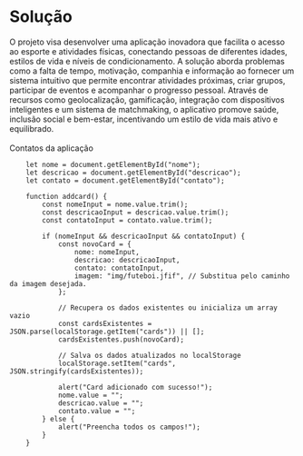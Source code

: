 <h1>Solução</h1>
 O projeto visa desenvolver uma aplicação inovadora que facilita o acesso ao esporte e atividades físicas, conectando pessoas de diferentes idades, estilos de vida e níveis de condicionamento. A solução aborda problemas como a falta de tempo, motivação, companhia e informação ao fornecer um sistema intuitivo que permite encontrar atividades próximas, criar grupos, participar de eventos e acompanhar o progresso pessoal. Através de recursos como geolocalização, gamificação, integração com dispositivos inteligentes e um sistema de matchmaking, o aplicativo promove saúde, inclusão social e bem-estar, incentivando um estilo de vida mais ativo e equilibrado.<br>
 <br>
 Contatos da aplicação

```
    let nome = document.getElementById("nome");
    let descricao = document.getElementById("descricao");
    let contato = document.getElementById("contato");

    function addcard() {
        const nomeInput = nome.value.trim();
        const descricaoInput = descricao.value.trim();
        const contatoInput = contato.value.trim();

        if (nomeInput && descricaoInput && contatoInput) {
            const novoCard = {
                nome: nomeInput,
                descricao: descricaoInput,
                contato: contatoInput,
                imagem: "img/futeboi.jfif", // Substitua pelo caminho da imagem desejada.
            };

            // Recupera os dados existentes ou inicializa um array vazio
            const cardsExistentes = JSON.parse(localStorage.getItem("cards")) || [];
            cardsExistentes.push(novoCard);

            // Salva os dados atualizados no localStorage
            localStorage.setItem("cards", JSON.stringify(cardsExistentes));

            alert("Card adicionado com sucesso!");
            nome.value = "";
            descricao.value = "";
            contato.value = "";
        } else {
            alert("Preencha todos os campos!");
        }
    }


```
